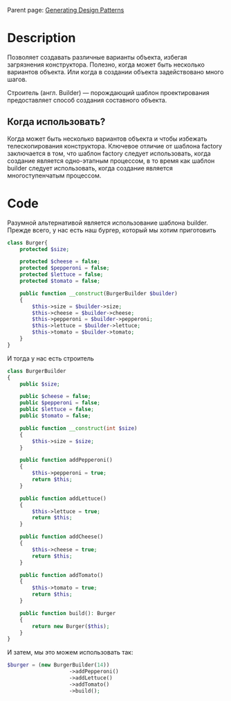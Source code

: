 Parent page: [Generating Design Patterns](GeneratingDesignPatterns.md)
# Description

 Позволяет создавать различные варианты объекта, избегая загрязнения конструктора. Полезно, когда может быть несколько вариантов объекта. Или когда в создании объекта задействовано много шагов.

Строитель (англ. Builder) — порождающий шаблон проектирования предоставляет способ создания составного объекта.

## Когда использовать?

Когда может быть несколько вариантов объекта и чтобы избежать телескопирования конструктора. Ключевое отличие от шаблона factory заключается в том, что шаблон factory следует использовать, когда создание является одно-этапным процессом, в то время как шаблон builder следует использовать, когда создание является многоступенчатым процессом.

# Code

Разумной альтернативой является использование шаблона builder. Прежде всего, у нас есть наш бургер, который мы хотим приготовить

```php
class Burger{
    protected $size;

    protected $cheese = false;
    protected $pepperoni = false;
    protected $lettuce = false;
    protected $tomato = false;

    public function __construct(BurgerBuilder $builder)
    {
        $this->size = $builder->size;
        $this->cheese = $builder->cheese;
        $this->pepperoni = $builder->pepperoni;
        $this->lettuce = $builder->lettuce;
        $this->tomato = $builder->tomato;
    }
}
```

И тогда у нас есть строитель

```php
class BurgerBuilder
{
    public $size;

    public $cheese = false;
    public $pepperoni = false;
    public $lettuce = false;
    public $tomato = false;

    public function __construct(int $size)
    {
        $this->size = $size;
    }

    public function addPepperoni()
    {
        $this->pepperoni = true;
        return $this;
    }

    public function addLettuce()
    {
        $this->lettuce = true;
        return $this;
    }

    public function addCheese()
    {
        $this->cheese = true;
        return $this;
    }

    public function addTomato()
    {
        $this->tomato = true;
        return $this;
    }

    public function build(): Burger
    {
        return new Burger($this);
    }
}
```

И затем, мы это можем использовать так:
```php
$burger = (new BurgerBuilder(14))
                    ->addPepperoni()
                    ->addLettuce()
                    ->addTomato()
                    ->build();
```